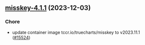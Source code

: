 

## [misskey-4.1.1](https://github.com/truecharts/charts/compare/misskey-4.0.6...misskey-4.1.1) (2023-12-03)

### Chore

- update container image tccr.io/truecharts/misskey to v2023.11.1 ([#15524](https://github.com/truecharts/charts/issues/15524))
  
  